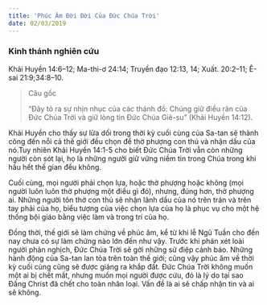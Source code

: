```yaml
---
title: 'Phúc Âm Đời Đời Của Đức Chúa Trời'
date: 02/03/2019
---
```


### Kinh thánh nghiên cứu
Khải Huyền 14:6–12; Ma-thi-ơ 24:14; Truyền đạo 12:13, 14; Xuất. 20:2–11; Ê-sai 21:9;34:8–10.

> <p>Câu gốc</p>
> “Đây tỏ ra sự nhịn nhục của các thánh đồ: Chúng giữ điều răn của Đức Chúa Trời và giữ lòng tin Đức Chúa Giê-su” (Khải Huyền 14:12).

Khải Huyền cho thấy sự lừa dối trong thời kỳ cuối cùng của Sa-tan sẽ thành công đến nỗi cả thế giới đều chọn để thờ phượng con thú và nhận dấu của nó.Tuy nhiên Khải Huyền 14:1-5 cho biết Đức Chúa Trời vẫn còn những người còn sót lại, họ là những người giữ vững niềm tin trong Chúa trong khi hầu hết thế gian đều không.

Cuối cùng, mọi người phải chọn lựa, hoặc thờ phượng hoặc không (mọi người luôn luôn thờ phượng một điều gì đó), nhưng, đúng hơn, thờ phượng ai. Những người tôn thờ con thú sẽ nhận lãnh dấu của nó trên trán và trên tay phải của họ, biểu tượng của việc chọn lựa của họ là phục vụ cho một hệ thống bội giáo bằng việc làm và trong trí của họ. 

Đồng thời, thế giới sẽ làm chứng về phúc âm, kể từ khi lễ Ngũ Tuần cho đến nay chưa có sự làm chứng nào lớn đến như vậy. Trước khi phán xét loài người phản nghịch, Đức Chúa Trời sẽ gởi những sứ điệp cảnh báo. Những hành động của Sa-tan lan tỏa trên toàn thế giới; cũng vậy phúc âm về thời kỳ cuối cùng cũng sẽ được giảng ra khắp đất. Đức Chúa Trời không muốn một ai bị chết mất, nhưng muốn mọi người được cứu, đó là lý do tại sao Đấng Christ đã chết cho toàn nhân loại. Vấn đề là ai sẽ chấp nhận tin và ai sẽ không.